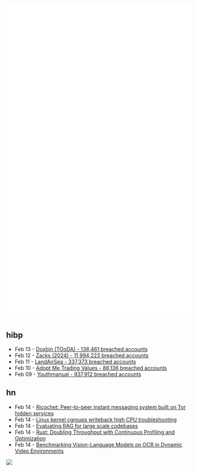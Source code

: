 ![Metrics](https://raw.githubusercontent.com/phixion/phixion/master/metrics.svg)

## hibp

<!--
for https://github.com/phixion/phixion/blob/main/.github/workflows/feeds.yml
-->
<!--START_SECTION:haveibeenpwnd-->
- Feb 13 - [Doxbin (TOoDA) - 136,461 breached accounts](https://haveibeenpwned.com/PwnedWebsites#DoxbinTOoDA)
- Feb 12 - [Zacks (2024) - 11,994,223 breached accounts](https://haveibeenpwned.com/PwnedWebsites#Zacks2024)
- Feb 11 - [LandAirSea - 337,373 breached accounts](https://haveibeenpwned.com/PwnedWebsites#LandAirSea)
- Feb 10 - [Adopt Me Trading Values - 86,136 breached accounts](https://haveibeenpwned.com/PwnedWebsites#AdoptMeTradingValues)
- Feb 09 - [Youthmanual - 937,912 breached accounts](https://haveibeenpwned.com/PwnedWebsites#Youthmanual)
<!--END_SECTION:haveibeenpwnd-->

## hn

<!--
for https://github.com/phixion/phixion/blob/main/.github/workflows/feeds.yml
-->
<!--START_SECTION:hn-->
- Feb 14 - [Ricochet: Peer-to-peer instant messaging system built on Tor hidden services](https://github.com/ricochet-im/ricochet)
- Feb 14 - [Linux kernel cgroups writeback high CPU troubleshooting](https://dasl.cc/2025/01/01/debugging-our-new-linux-kernel/)
- Feb 14 - [Evaluating RAG for large scale codebases](https://www.qodo.ai/blog/evaluating-rag-for-large-scale-codebases/)
- Feb 14 - [Rust: Doubling Throughput with Continuous Profiling and Optimization](https://www.polarsignals.com/blog/posts/2025/02/11/doubling-throughput-with-continuous-profiling-and-optimization)
- Feb 14 - [Benchmarking Vision-Language Models on OCR in Dynamic Video Environments](https://arxiv.org/abs/2502.06445)
<!--END_SECTION:hn-->

<!--
for https://yhype.me
-->
![](https://hit.yhype.me/github/profile?user_id=13013670)
